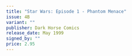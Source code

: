 ```yaml
---
title: "Star Wars: Episode 1 - Phantom Menace"
issue: 4B
variant: ""
publisher: Dark Horse Comics
release_date: May 1999
signed_by: ""
price: 2.95
---
```

